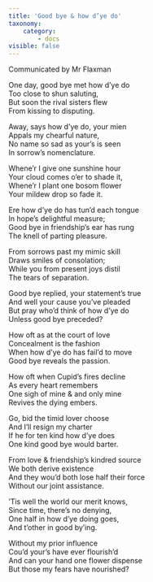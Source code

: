 ```yaml
---
title: 'Good bye & how d’ye do'
taxonomy:
    category:
        - docs
visible: false
---
```


<div class="author">Communicated by Mr Flaxman</div>

One day, good bye met how d’ye do  
Too close to shun saluting,  
But soon the rival sisters flew  
From kissing to disputing.  
  
Away, says how d’ye do, your mien  
Appals my chearful nature,  
No name so sad as your’s is seen  
In sorrow’s nomenclature.  
  
Whene’r I give one sunshine hour  
Your cloud comes o’er to shade it,  
Whene’r I plant one bosom flower  
Your mildew drop so fade it.  
  
Ere how d’ye do has tun’d each tongue  
In hope’s delightful measure;  
Good bye in friendship’s ear has rung  
The knell of parting pleasure.  
  
From sorrows past my mimic skill  
Draws smiles of consolation;  
While you from present joys distil  
The tears of separation.  
  
Good bye replied, your statement’s true  
And well your cause you’ve pleaded  
But pray who’d think of how d’ye do  
Unless good bye preceded?  
  
How oft as at the court of love  
Concealment is the fashion  
When how d’ye do has fail’d to move  
Good bye reveals the passion.  
  
How oft when Cupid’s fires decline  
As every heart remembers  
One sigh of mine & and only mine  
Revives the dying embers.  
  
Go, bid the timid lover choose  
And I’ll resign my charter  
If he for ten kind how d’ye does  
One kind good bye would barter.  
  
From love & friendship’s kindred source  
We both derive existence  
And they wou’d both lose half their force  
Without our joint assistance.  
  
’Tis well the world our merit knows,  
Since time, there’s no denying,  
One half in how d’ye doing goes,  
And t’other in good by’ing.  
  
Without my prior influence  
Cou’d your’s have ever flourish’d  
And can your hand one flower dispense  
But those my fears have nourished?